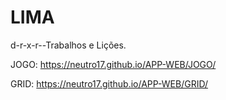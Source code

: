 # LIMA
d-r-x-r--Trabalhos e Lições.


JOGO: https://neutro17.github.io/APP-WEB/JOGO/


GRID:  https://neutro17.github.io/APP-WEB/GRID/
